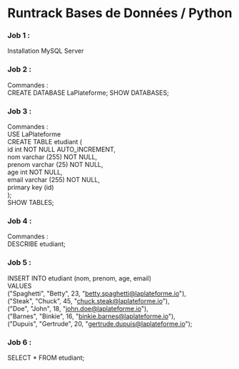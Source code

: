 # Runtrack Bases de Données / Python

### Job 1 :  
Installation MySQL Server  
  
### Job 2 :  
Commandes :  
CREATE DATABASE LaPlateforme; 
SHOW DATABASES;  
  
### Job 3 :  
Commandes :  
USE LaPlateforme  
CREATE TABLE etudiant (  
id int NOT NULL AUTO_INCREMENT,  
nom varchar (255) NOT NULL,  
prenom varchar (25) NOT NULL,  
age int NOT NULL,  
email varchar (255) NOT NULL,  
primary key (id)  
);  
SHOW TABLES;  
  
### Job 4 :  
Commandes :  
DESCRIBE etudiant;  
  
### Job 5 :  
INSERT INTO etudiant (nom, prenom, age, email)  
VALUES  
("Spaghetti", "Betty", 23, "betty.spaghetti@laplateforme.io"),  
("Steak", "Chuck", 45, "chuck.steak@laplateforme.io"),  
("Doe", "John", 18, "john.doe@laplateforme.io"),  
("Barnes", "Binkie", 16, "binkie.barnes@laplateforme.io"),  
("Dupuis", "Gertrude", 20, "gertrude.dupuis@laplateforme.io");  
  
### Job 6 :  
SELECT * FROM etudiant;  
  